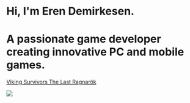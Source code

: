 # Hi, I'm Eren Demirkesen.
# A passionate game developer creating innovative PC and mobile games.

[Viking Survivors The Last Ragnarök](https://store.steampowered.com/app/3137800/Viking_Survivors_The_Last_Ragnark/)

<img src="assets/viking-gif.gif"/>




